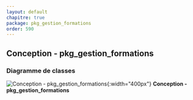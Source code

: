 ```yaml
---
layout: default
chapitre: true
package: pkg_gestion_formations
order: 590
---
```


## Conception - pkg_gestion_formations

### Diagramme de classes 

![Conception - pkg_gestion_formations ](/prototype/diagrammes/pkg_gestion_formations/classes_pkg_gestion_formations.svg){:width="400px"}
**Conception - pkg_gestion_formations**